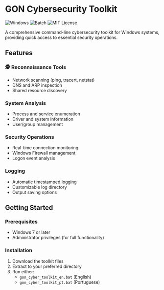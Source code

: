 #  GON Cybersecurity Toolkit

![Windows](https://img.shields.io/badge/Windows-0078D6?logo=windows&logoColor=white)
![Batch](https://img.shields.io/badge/Batch-4D4D4D?logo=gnubash&logoColor=white)
![MIT License](https://img.shields.io/badge/License-MIT-green.svg)

A comprehensive command-line cybersecurity toolkit for Windows systems, providing quick access to essential security operations.

## Features

### 🕵 Reconnaissance Tools

- Network scanning (ping, tracert, netstat)
- DNS and ARP inspection
- Shared resource discovery

### System Analysis

- Process and service enumeration
- Driver and system information
- User/group management

### Security Operations

- Real-time connection monitoring
- Windows Firewall management
- Logon event analysis

### Logging

- Automatic timestamped logging
- Customizable log directory
- Output saving options

## Getting Started

### Prerequisites

- Windows 7 or later
- Administrator privileges (for full functionality)

### Installation

1. Download the toolkit files
2. Extract to your preferred directory
3. Run either:
   - `gon_cyber_toolkit_en.bat` (English)
   - `gon_cyber_toolkit_pt.bat` (Portuguese)
